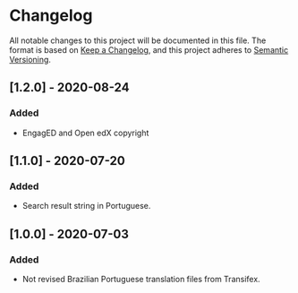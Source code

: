 # Changelog
All notable changes to this project will be documented in this file.
The format is based on [Keep a Changelog](https://keepachangelog.com/en/1.0.0/), and this project adheres to [Semantic Versioning](https://semver.org/spec/v2.0.0.html).

## [1.2.0] - 2020-08-24
### Added
- EngagED and Open edX copyright

## [1.1.0] - 2020-07-20
### Added
- Search result string in Portuguese.

## [1.0.0] - 2020-07-03
### Added
- Not revised Brazilian Portuguese translation files from Transifex.